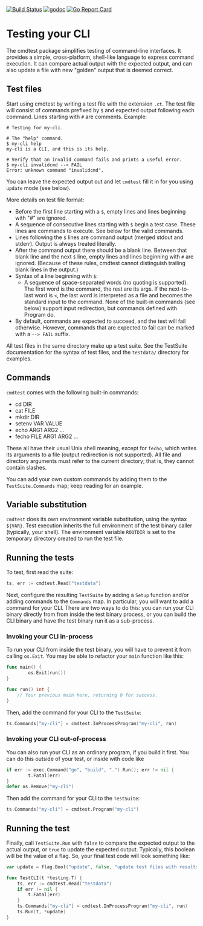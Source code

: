 [![Build Status](https://travis-ci.org/google/go-cmdtest.svg?branch=master)](https://travis-ci.org/google/go-cmdtest)
[![godoc](https://godoc.org/github.com/google/go-cmdtest?status.svg)](https://godoc.org/github.com/google/go-cmdtest)
[![Go Report Card](https://goreportcard.com/badge/github.com/google/go-cmdtest)](https://goreportcard.com/report/github.com/google/go-cmdtest)

# Testing your CLI

The cmdtest package simplifies testing of command-line interfaces. It provides a
simple, cross-platform, shell-like language to express command execution. It can
compare actual output with the expected output, and can also update a file with
new "golden" output that is deemed correct.

## Test files

Start using cmdtest by writing a test file with the extension `.ct`. The test
file will consist of commands prefixed by `$` and expected output following each
command. Lines starting with `#` are comments. Example:

```
# Testing for my-cli.

# The "help" command.
$ my-cli help
my-cli is a CLI, and this is its help.

# Verify that an invalid command fails and prints a useful error.
$ my-cli invalidcmd --> FAIL
Error: unknown command "invalidcmd".
```

You can leave the expected output out and let `cmdtest` fill it in for you using
`update` mode (see below).

More details on test file format:

*   Before the first line starting with a `$`, empty lines and lines beginning
    with "#" are ignored.
*   A sequence of consecutive lines starting with `$` begin a test case. These
    lines are commands to execute. See below for the valid commands.
*   Lines following the `$` lines are command output (merged stdout and stderr).
    Output is always treated literally.
*   After the command output there should be a blank line. Between that blank
    line and the next `$` line, empty lines and lines beginning with `#` are
    ignored. (Because of these rules, cmdtest cannot distinguish trailing blank
    lines in the output.)
*   Syntax of a line beginning with `$`:
    *   A sequence of space-separated words (no quoting is supported). The first
        word is the command, the rest are its args. If the next-to-last word is
        `<`, the last word is interpreted as a file and becomes the standard
        input to the command. None of the built-in commands (see below) support
        input redirection, but commands defined with Program do.
*   By default, commands are expected to succeed, and the test will fail
    otherwise. However, commands that are expected to fail can be marked with a
    `--> FAIL` suffix.

All test files in the same directory make up a test suite. See the TestSuite
documentation for the syntax of test files, and the `testdata/` directory for
examples.

## Commands

`cmdtest` comes with the following built-in commands:

*   cd DIR
*   cat FILE
*   mkdir DIR
*   setenv VAR VALUE
*   echo ARG1 ARG2 ...
*   fecho FILE ARG1 ARG2 ...

These all have their usual Unix shell meaning, except for `fecho`, which writes
its arguments to a file (output redirection is not supported). All file and
directory arguments must refer to the current directory; that is, they cannot
contain slashes.

You can add your own custom commands by adding them to the `TestSuite.Commands`
map; keep reading for an example.

## Variable substitution

`cmdtest` does its own environment variable substitution, using the syntax
`${VAR}`. Test execution inherits the full environment of the test binary caller
(typically, your shell). The environment variable `ROOTDIR` is set to the
temporary directory created to run the test file.

## Running the tests

To test, first read the suite:

```go
ts, err := cmdtest.Read("testdata")
```

Next, configure the resulting `TestSuite` by adding a `Setup` function and/or
adding commands to the `Commands` map. In particular, you will want to add a
command for your CLI. There are two ways to do this: you can run your CLI binary
directly from from inside the test binary process, or you can build the CLI
binary and have the test binary run it as a sub-process.

### Invoking your CLI in-process

To run your CLI from inside the test binary, you will have to prevent it from
calling `os.Exit`. You may be able to refactor your `main` function like this:

```go
func main() {
        os.Exit(run())
}

func run() int {
    // Your previous main here, returning 0 for success.
}
```

Then, add the command for your CLI to the `TestSuite`:

```go
ts.Commands["my-cli"] = cmdtest.InProcessProgram("my-cli", run)
```

### Invoking your CLI out-of-process

You can also run your CLI as an ordinary program, if you build it first.
You can do this outside of your test, or inside with code like

```go
if err := exec.Command("go", "build", ".").Run(); err != nil {
        t.Fatal(err)
}
defer os.Remove("my-cli")
```

Then add the command for your CLI to the `TestSuite`:

```go
ts.Commands["my-cli"] = cmdtest.Program("my-cli")
```

## Running the test

Finally, call `TestSuite.Run` with `false` to compare the expected output to the
actual output, or `true` to update the expected output. Typically, this boolean
will be the value of a flag. So, your final test code will look something like:

```go
var update = flag.Bool("update", false, "update test files with results")

func TestCLI(t *testing.T) {
    ts, err := cmdtest.Read("testdata")
    if err != nil {
        t.Fatal(err)
    }
    ts.Commands["my-cli"] = cmdtest.InProcessProgram("my-cli", run)
    ts.Run(t, *update)
}
```
